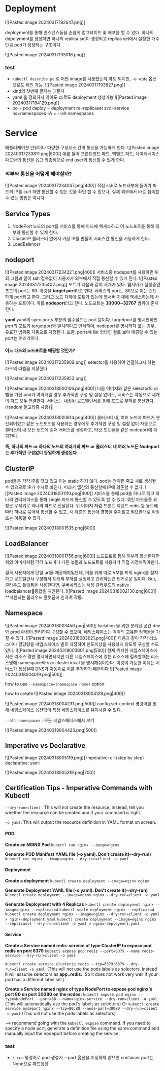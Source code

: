 
# Deployment

![[Pasted image 20240317192647.png]]

deployment를 통해 인스턴스들을 손쉽게 업그레이드 및 배포를 할 수 있다.
하나의 depolyment를 생성하면 하나의 replica set이 생성되고 replica set에서 설정한 개수만큼 pod가 생성되는 구조이다.

![[Pasted image 20240317193016.png]]

### test
- `kubectl describe po` 로 어떤 image를 사용했는지 봐도 되지만,
	`-o wide` 옵션으로도 확인 가능.
	![[Pasted image 20240317193827.png]]
- kind의 첫번째 글자는 대문자
- yaml 을 정의하지 않아도 cli로도 deployment 생성가능
	![[Pasted image 20240317194129.png]]
- po = pod
  deploy = deployment
  rs=replicaset
  svc=service
  ns=namespaces
  -A = --all-namespaces 
# Service

애플리케이션 안팎이나 다양한 구성요소 간의 통신을 가능하게 한다.
![[Pasted image 20240317233811.png|500]]
예를 들어 프론트앤드 파드, 백엔드 파드, 데이터베이스 파드와의 통신을 돕고 최종적으로 end user와 통신할 수 있게 한다.

### 외부와 통신을 어떻게 해야할까?
![[Pasted image 20240317234047.png|400]]
직접 ssh로 노드내부에 들어가 파드의 IP를 curl 하면 통신할 수 있는 것을 확인 할 수 있으나,
실제 외부에서 바로 접속할 수 있는 방법은 아니다.

## Service Types
1. NodePort
   노드의 port를 서비스를 통해 파드에 엑세스하고 이 노드포트를 통해 외부와 통신할 수 있게 한다.
2. ClusterIP
   클러스터 안에서 가상 IP를 만들어 서비스간 통신을 가능하게 한다.
3. LoadBalancer
## nodeport
 ![[Pasted image 20240317234221.png|400]]
서비스중 nodeport를 사용하면 위의 그림과 같이 ssh 접속없이 사용자가 외부에서 직접 통신할 수 있게 된다.
![[Pasted image 20240317235402.png]]
포트가 다음과 같이 세개가 있다.
웹서버가 실행중인 포드의 port는 80. 이것을 **target port**라고 한다.
서비스의 port는 80으로 이는 간단하게 port라고 한다.
그리고 노드 자체에 포트가 있는데 웹서버 자체에 액세스하는데 사용하는 포트이다. 이를 **nodeport**라고 한다.
노드포트는 **30000~32767** 범위에 존재한다.

**yaml**
yaml의 spec.ports 부분의 필수필드는 port 뿐이다. 
targetport를 명시안하면 port의 포트가 targetport와 일치하다고 인식하며,
nodeport를 명시하지 않는 경우, 유효한 범위중 자동으로 지정된다.
또한, ports에 list 형태인 걸로 보아 매핑할 수 있는 port는 여러개이다.

#### 어느 파드와 노드포트를 매핑할 것인가?
![[Pasted image 20240317235909.png]]
selector를 사용하여 연결하고자 하는 파드의 라벨을 지정한다.

![[Pasted image 20240317235952.png]]

![[Pasted image 20240318000106.png|400]]
다음 이미지와 같은 selector의 라벨을 가진 pod가 여러개일 경우 추가적인 구성 및 설정 없이도,
서비스는 자동으로 세개의 파드 모두 연결한다.
서비스는 내장된 로드밸런서를 통해 포드로 부하를 분산한다. (random 알고리즘 사용)

![[Pasted image 20240318000614.png|400]]
클러스터 내, 여러 노드에 파드가 분산되어있고 같은 노드포드를 사용하는 경우에도 추가적인 구성 및 설정 없이 
자동으로 클러스터 내 모든 노드에 걸쳐 서비스를 생성하고, 타깃 포트들을 같은 nodeport에 매핑한다.

**즉, 하나의 파드 or 하나의 노드의 여러개의 파드 or 클러스터 내 여러 노드든 Nodeport는 추가적인 구성없이 동일하게 생성된다**

## ClusterIP

pod들은 각각 IP를 갖고 있고 이는 static 하지 않다. pod는 언제든 죽고 새로 생성될 수 있으므로 IP가 수시로 바뀐다.
따라서 앱간의 통신할때 IP에 의존할 수 없다.
![[Pasted image 20240318001110.png|400]]
서비스를 통해 pod를 하나로 묶고 하나의 인터페이스를 통해 single 파드에 통신할 수 있도록 할 수 있다.
묶인 파드들중 요청은 무작위로 하나의 파드로 전달된다. 
위 이미지 처럼 프론트 백엔드 redis 등 용도에 따라 하나로 묶어서 통신할 수 있고,
각 계층은 통신에 영향을 주지않고 필요한대로 확장 또는 이동할 수 있다.

![[Pasted image 20240318001535.png|600]]

## LoadBalancer

![[Pasted image 20240318001756.png|600]]
노드포트를 통해 외부와 통신한다면 위의 이미지처럼 각각 노드마다 다른 ip들과 노드포트를 사용자가 직접 지정해줘야한다.

결국 사용자에게 단일 url을 제공해야될텐데,
이를 위해 따로 VM을 띄워 nginx를 설치하고 로드밸런서 구성해서 트래픽 부하를 설정하고 관리하는건 번거로운 일이다.
But, 클라우드 플랫폼을 사용한다면, 쿠버네티스는 해당 클라우드의 native loadbalancer통합을 지원한다. 
![[Pasted image 20240318002130.png|600]]
**지원되는 클라우드 플랫폼에 한하여 작동.

## Namespace
![[Pasted image 20240318003450.png|500]]
Isolation 을 위한 분리된 공간
dev와 prod 환경이 분리하여 구성할 수 있으며, 네임스페이스는 각각의 고유한 정책들을 가질 수 있다. 
![[Pasted image 20240318003621.png|400]]
다음과 같이 각각 리소스마다 할당량을 네임스페이스 별로 지정하여 한도이상을 사용하지 않도록 구성할 수도 있다.
![[Pasted image 20240318003801.png|500]]
현재 위치한 네임스페이스에서는 리소스 명만 명시하면되지만 다른 네임스페이스에 있는 리소스에 접속할때는
리소스명에 namespace와 svc.cluster.local 을 명시해줘야한다.
이것이 가능한 이유는 서비스가 생성될때 DNS가 자동이로 이를 추가하기 때문이다
![[Pasted image 20240318004019.png|500]]

how to use
`--namespace=(namespace name)`
option

how to create
![[Pasted image 20240318004129.png|400]]

![[Pasted image 20240318004231.png|500]]
config set-context 명령어를 통해 네임스페이스 옵션없이 특정 네임스페이스를 유지시킬 수 있다.

`--all-namespaces` : 모든 네임스페이스에서 보기

![[Pasted image 20240318004423.png|500]]


## Imperative vs Declarative

![[Pasted image 20240318005119.png]]
imperative: cli (step by step)
declarative: yaml

![[Pasted image 20240318005219.png|700]]

## Certification Tips - Imperative Commands with Kubectl

`--dry-run=client` : This will not create the resource, instead, tell you whether the resource can be created and if your command is right.

`-o yaml`: This will output the resource definition in YAML format on screen.
#### POD
**Create an NGINX Pod**
`kubectl run nginx --image=nginx`

**Generate POD Manifest YAML file (-o yaml). Don't create it(--dry-run)**
`kubectl run nginx --image=nginx --dry-run=client -o yaml`

#### Deployment
**Create a deployment**
`kubectl create deployment --image=nginx nginx`

**Generate Deployment YAML file (-o yaml). Don't create it(--dry-run)**
`kubectl create deployment --image=nginx nginx --dry-run=client -o yaml`

**Generate Deployment with 4 Replicas**
`kubectl create deployment nginx --image=nginx --replicas=4`
`kubectl scale deployment nginx --replicas=4`
`kubectl create deployment nginx --image=nginx --dry-run=client -o yaml > nginx-deployment.yaml`
`kubectl create deployment --image=nginx nginx --replicas=4 --dry-run=client -o yaml > nginx-deployment.yaml`

#### Service
**Create a Service named redis-service of type ClusterIP to expose pod redis on port 6379**
`kubectl expose pod redis --port=6379 --name redis-service --dry-run=client -o yaml`

`kubectl create service clusterip redis --tcp=6379:6379 --dry-run=client -o yaml` 
(This will not use the pods labels as selectors, instead it will assume selectors as **app=redis.** 
So it does not work very well if your pod has a different label set.)

**Create a Service named nginx of type NodePort to expose pod nginx's port 80 on port 30080 on the nodes:**
`kubectl expose pod nginx --type=NodePort --port=80 --name=nginx-service --dry-run=client -o yaml`
(This will automatically use the pod's labels as selectors)
Or
`kubectl create service nodeport nginx --tcp=80:80 --node-port=30080 --dry-run=client -o yaml`
(This will not use the pods labels as selectors)

--> recommend going with the `kubectl expose` command.
If you need to specify a node port, generate a definition file using the same command and manually input the nodeport before creating the service.

### test
- `k run` 명령어로 pod 생성시 --port 옵션을 지정하지 않으면 container port는 None으로 파드생성.
